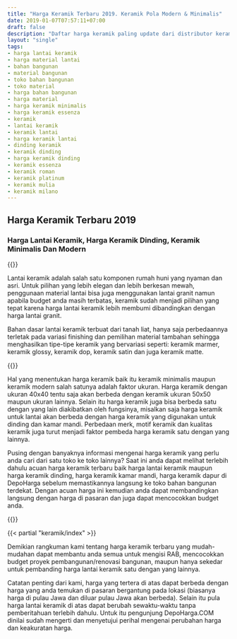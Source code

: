 ```yaml
---
title: "Harga Keramik Terbaru 2019. Keramik Pola Modern & Minimalis"
date: 2019-01-07T07:57:11+07:00
draft: false
description: "Daftar harga keramik paling update dari distributor keramik Jabodetabek. Dapatkan harga keramik modern dan minimalis di DepoHarga.COM"
layout: "single"
tags: 
- harga lantai keramik
- harga material lantai
- bahan bangunan
- material bangunan
- toko bahan bangunan
- toko material
- harga bahan bangunan
- harga material
- harga keramik minimalis
- harga keramik essenza
- keramik
- lantai keramik
- keramik lantai
- harga keramik lantai
- dinding keramik
- keramik dinding
- harga keramik dinding
- keramik essenza
- keramik roman
- keramik platinum
- keramik mulia
- keramik milano
---
```


## Harga Keramik Terbaru 2019
### Harga Lantai Keramik, Harga Keramik Dinding, Keramik Minimalis Dan Modern

{{<adsense-responsive>}}

Lantai keramik adalah salah satu komponen rumah huni yang nyaman dan asri. Untuk pilihan yang lebih elegan dan lebih berkesan mewah, penggunaan material lantai bisa juga menggunakan lantai granit namun apabila budget anda masih terbatas, keramik sudah menjadi pilihan yang tepat karena harga lantai keramik lebih membumi dibandingkan dengan harga lantai granit.

Bahan dasar lantai keramik terbuat dari tanah liat, hanya saja perbedaannya terletak pada variasi finishing dan pemilihan material tambahan sehingga menghasilkan tipe-tipe keramik yang bervariasi seperti: keramik marmer, keramik glossy, keramik dop, keramik satin dan juga keramik matte.

{{<adsense-responsive>}}

Hal yang menentukan harga keramik baik itu keramik minimalis maupun keramik modern salah satunya adalah faktor ukuran. Harga keramik dengan ukuran 40x40 tentu saja akan berbeda dengan keramik ukuran 50x50 maupun ukuran lainnya. Selain itu harga keramik juga bisa berbeda satu dengan yang lain diakibatkan oleh fungsinya, misalkan saja harga keramik untuk lantai akan berbeda dengan harga keramik yang digunakan untuk dinding dan kamar mandi. Perbedaan merk, motif keramik dan kualitas keramik juga turut menjadi faktor pembeda harga keramik satu dengan yang lainnya.

Pusing dengan banyaknya informasi mengenai harga keramik yang perlu anda cari dari satu toko ke toko lainnya? Saat ini anda dapat melihat terlebih dahulu acuan harga keramik terbaru baik harga lantai keramik maupun harga keramik dinding, harga keramik kamar mandi, harga keramik dapur di DepoHarga sebelum memastikannya langsung ke toko bahan bangunan terdekat. Dengan acuan harga ini kemudian anda dapat membandingkan langsung dengan harga di pasaran dan juga dapat mencocokkan budget anda.

{{<adsense-responsive>}}

{{< partial "keramik/index" >}}

Demikian rangkuman kami tentang harga keramik terbaru yang mudah-mudahan dapat membantu anda semua untuk mengisi RAB, mencocokkan budget proyek pembangunan/renovasi bangunan, maupun hanya sekedar untuk pembanding harga lantai keramik satu dengan yang lainnya. 

Catatan penting dari kami, harga yang tertera di atas dapat berbeda dengan harga yang anda temukan di pasaran bergantung pada lokasi (biasanya harga di pulau Jawa dan diluar pulau Jawa akan berbeda). Selain itu pula harga lantai keramik di atas dapat berubah sewaktu-waktu tanpa pemberitahuan terlebih dahulu. Untuk itu pengunjung DepoHarga.COM dinilai sudah mengerti dan menyetujui perihal mengenai perubahan harga dan keakuratan harga.